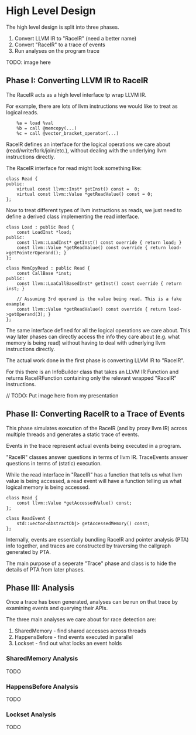 # High Level Design

The high level design is split into three phases.

1. Convert LLVM IR to "RaceIR" (need a better name)
2. Convert "RaceIR" to a trace of events
3. Run analyses on the program trace

TODO: image here

## Phase I: Converting LLVM IR to RaceIR

The RaceIR acts as a high level interface tp wrap LLVM IR.

For example, there are lots of llvm instructions we would like to treat as logical reads.

```
    %a = load %val
    %b = call @memcopy(...)
    %c = call @vector_bracket_operator(...)
```

RaceIR defines an interface for the logical operations we care about (read/write/fork/join/etc.), without dealing with
the underlying llvm instructions directly.

The RaceIR interface for read might look something like:

```
class Read {
public:
    virtual const llvm::Inst* getInst() const =  0;
    virtual const llvm::Value *getReadValue() const = 0;
};
```

Now to treat different types of llvm instructions as reads, we just need to define a derived class implementing the read
interface.

```
class Load : public Read {
    const LoadInst *load;
public:
    const llvm::LoadInst* getInst() const override { return load; }
    const llvm::Value *getReadValue() const override { return load->getPointerOperand(); }
};

class MemCpyRead : public Read {
    const CallBase *inst;
public:
    const llvm::LoaCallBasedInst* getInst() const override { return inst; }

    // Assuming 3rd operand is the value being read. This is a fake example
    const llvm::Value *getReadValue() const override { return load->getOperand(3); }
};
```

The same interface defined for all the logical operations we care about. This way later phases can directly access the
info they care about (e.g. what memory is being read) without having to deal with udnerlying llvm instructions directly.

The actual work done in the first phase is converting LLVM IR to "RaceIR".

For this there is an InfoBuilder class that takes an LLVM IR Function and returns RaceIRFunction containing only the
relevant wrapped "RaceIR" instructions.

// TODO: Put image here from my presentation

## Phase II: Converting RaceIR to a Trace of Events

This phase simulates execution of the RaceIR (and by proxy llvm IR) across multiple threads and generates a static trace
of events.

Events in the trace represent actual events being executed in a program.

"RaceIR" classes answer questions in terms of llvm IR. TraceEvents answer questions in terms of (static) execution.

While the read interface in "RaceIR" has a function that tells us what llvm value is being accessed, a read event will
have a function telling us what logical memory is being accessed.

```
class Read {
    const llvm::Value *getAccessedValue() const;
};

class ReadEvent {
    std::vector<AbstractObj> getAccessedMemory() const;
};
```

Internally, events are essentially bundling RaceIR and pointer analysis (PTA) info together, and traces are constructed
by traversing the callgraph generated by PTA.

The main purpose of a seperate "Trace" phase and class is to hide the details of PTA from later phases.

## Phase III: Analysis

Once a trace has been generated, analyses can be run on that trace by examining events and querying their APIs.

The three main analyses we care about for race detection are:

1. SharedMemory - find shared accesses across threads
2. HappensBefore - find events executed in parallel
3. Lockset - find out what locks an event holds

### SharedMemory Analysis

TODO

### HappensBefore Analysis

TODO

### Lockset Analysis

TODO